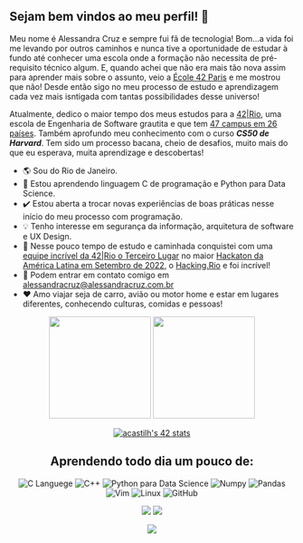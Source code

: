 ## Sejam bem vindos ao meu perfil! :sunflower:

Meu nome é Alessandra Cruz e sempre fui fã de tecnologia! Bom...a vida foi me levando por outros caminhos e nunca tive a oportunidade de estudar à fundo até conhecer uma escola onde a formação não necessita de pré-requisito técnico algum. E, quando achei que não era mais tão nova assim para aprender mais sobre o assunto, veio a [École 42 Paris](https://42.fr/en/homepage/) e me mostrou que não! Desde então sigo no meu processo de estudo e aprendizagem cada vez mais isntigada com tantas possibilidades desse universo!

Atualmente, dedico o maior tempo dos meus estudos para a [42|Rio](https://42.rio/), uma escola de Engenharia de Software grautita e que tem [47 campus em 26 países](https://www.42network.org/42-schools/). Também aprofundo meu conhecimento com o curso _**CS50 de Harvard**_. Tem sido um processo bacana, cheio de desafios, muito mais do que eu esperava, muita aprendizage e descobertas!

- 🌎 Sou do Rio de Janeiro.
- 🧠 Estou aprendendo linguagem C de programação e Python para Data Science.
- ✔️ Estou aberta a trocar novas experiências de boas práticas nesse início do meu processo com programação.
- 💡  Tenho interesse em segurança da informação, arquitetura de software e UX Design.
- 🥉  Nesse pouco tempo de estudo e caminhada conquistei com uma [equipe incrível da 42|Rio o Terceiro Lugar](https://github.com/alessandracruz/Imagens/blob/main/Premia%C3%A7%C3%A3o.jpeg?raw=true) no maior [Hackaton da América Latina em Setembro de 2022](https://www.youtube.com/watch?v=dQVgCQOLFBk), o [Hacking.Rio](https://www.hackingrio.com/) e foi incrível!
- 📧 Podem entrar em contato comigo em alessandracruz@alessandracruz.com.br
- ❤️ Amo viajar seja de carro, avião ou motor home e estar em lugares diferentes, conhecendo culturas, comidas e pessoas!

<!-- GITHUB STATUS -->
<div align="center">
<img height="180em" src="https://github-readme-stats.vercel.app/api/?username=alessandracruz&show_icons=true&theme=dark&include_all_commits=true&count_private=true"/>
<img height="180em" src="https://github-readme-stats.vercel.app/api/top-langs/?username=alessandracruz&layout=compact&langs_count=10&theme=dark"/>
 
<!-- TEMAS: dark, radical, merko, gruvbox, tokyonight, onedark, cobalt, synthwave, highcontrast, dracula>

<!-- TECNOLOGIAS -->
<div align="center">

 [![acastilh's 42 stats](https://badge42.vercel.app/api/v2/clfgyo8um005008mmcszkug86/stats?cursusId=21&coalitionId=undefined)](https://github.com/JaeSeoKim/badge42)
 <div align="center">
  
## Aprendendo todo dia um pouco de:

![C Languege](https://img.shields.io/badge/C-00599C?style=for-the-badge&logo=c&logoColor=white)
![C++](https://img.shields.io/badge/C%2B%2B-00599C?style=for-the-badge&logo=c%2B%2B&logoColor=white)
![Python para Data Science](https://img.shields.io/badge/Python-FFD43B?style=for-the-badge&logo=python&logoColor=blue)
![Numpy](https://img.shields.io/badge/Numpy-777BB4?style=for-the-badge&logo=numpy&logoColor=white)
![Pandas](https://img.shields.io/badge/Pandas-2C2D72?style=for-the-badge&logo=pandas&logoColor=white)
![Vim](https://img.shields.io/badge/VIM-%2311AB00.svg?&style=for-the-badge&logo=vim&logoColor=white)
![Linux](https://img.shields.io/badge/Linux-FCC624?style=for-the-badge&logo=linux&logoColor=black)
![GitHub](https://img.shields.io/badge/GitHub-100000?style=for-the-badge&logo=github&logoColor=white)

</div>

<!-- REDES SOCIAIS -->
<div align="center">
<a href="https://instagram.com/alessaccruz" target="_blank"><img src="https://img.shields.io/badge/-Instagram-%23E4405F?style=for-the-badge&logo=instagram&logoColor=white" target="_blank"></a>
<a href="https://www.linkedin.com/in/alessandraccruz/" target="_blank"><img src="https://img.shields.io/badge/-LinkedIn-%230077B5?style=for-the-badge&logo=linkedin&logoColor=white" target="_blank"></a>

 ![](https://visitor-badge.glitch.me/badge?page_id=alessandracruz)
